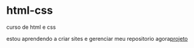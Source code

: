 # html-css
curso de html e css

estou aprendendo a criar sites e gerenciar meu repositorio agora<a href="https://zebigode0000.github.io/html-css/desafios/projeto 1">projeto</a>